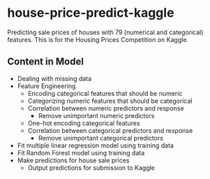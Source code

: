 # house-price-predict-kaggle
Predicting sale prices of houses with 79 (numerical and categorical) features. This is for the Housing Prices Competition on Kaggle.

## Content in Model

* Dealing with missing data
* Feature Engineering
	* Encoding categorical features that should be numeric
	* Categorizing numeric features that should be categorical
	* Correlation between numeric predictors and response
    	* Remove unimportant numeric predictors
	* One-hot encoding categorical features
	* Correlation between categorical predictors and response
    	* Remove unimportant categorical predictors
* Fit multiple linear regression model using training data
* Fit Random Forest model using training data
* Make predictions for house sale prices
	* Output predictions for submission to Kaggle

